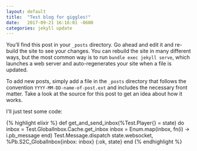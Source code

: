 ```yaml
---
layout: default
title:  "Test blog for giggles!"
date:   2017-09-21 16:16:01 -0600
categories: jekyll update
---
```


You’ll find this post in your `_posts` directory. Go ahead and edit it and re-build the site to see your changes. You can rebuild the site in many different ways, but the most common way is to run `bundle exec jekyll serve`, which launches a web server and auto-regenerates your site when a file is updated.

To add new posts, simply add a file in the `_posts` directory that follows the convention `YYYY-MM-DD-name-of-post.ext` and includes the necessary front matter. Take a look at the source for this post to get an idea about how it works.

I'll just test some code:

{% highlight elixir %}
def get_and_send_inbox(%Test.Player{} = state) do
  inbox = Test.GlobalInbox.Cache.get_inbox
  inbox = Enum.map(inbox, fn(i) -> i.pb_message end)
  Test.Message.dispatch state.websocket, %Pb.S2C_GlobalInbox{inbox: inbox}
  {:ok, state}
end
{% endhighlight %}
